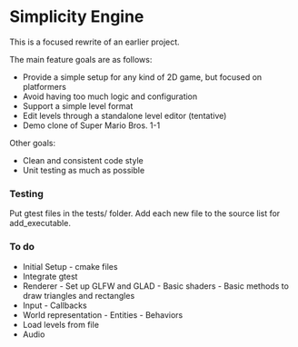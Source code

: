 # Simplicity Engine

This is a focused rewrite of an earlier project.

The main feature goals are as follows:
- Provide a simple setup for any kind of 2D game, but focused on platformers
- Avoid having too much logic and configuration
- Support a simple level format
- Edit levels through a standalone level editor (tentative)
- Demo clone of Super Mario Bros. 1-1

Other goals:
- Clean and consistent code style
- Unit testing as much as possible

### Testing

Put gtest files in the tests/ folder. Add each new file to the source list for add_executable.

### To do

- Initial Setup
        - cmake files
- Integrate gtest
- Renderer
        - Set up GLFW and GLAD
        - Basic shaders
        - Basic methods to draw triangles and rectangles
- Input
        - Callbacks
- World representation
        - Entities
        - Behaviors
- Load levels from file
- Audio


